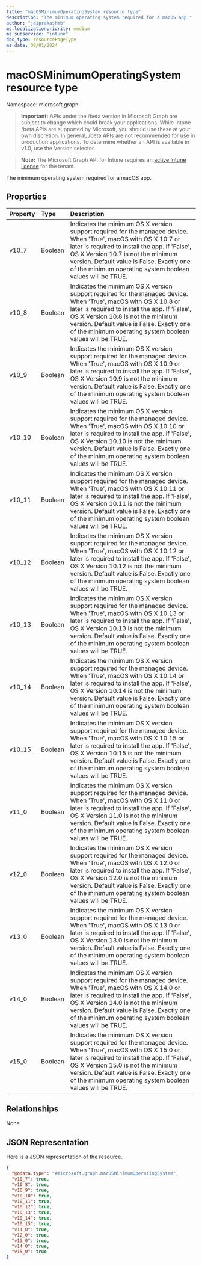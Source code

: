 ```yaml
---
title: "macOSMinimumOperatingSystem resource type"
description: "The minimum operating system required for a macOS app."
author: "jaiprakashmb"
ms.localizationpriority: medium
ms.subservice: "intune"
doc_type: resourcePageType
ms.date: 08/01/2024
---
```


# macOSMinimumOperatingSystem resource type

Namespace: microsoft.graph

> **Important:** APIs under the /beta version in Microsoft Graph are subject to change which could break your applications. While Intune /beta APIs are supported by Microsoft, you should use these at your own discretion. In general, /beta APIs are not recommended for use in production applications. To determine whether an API is available in v1.0, use the Version selector.

> **Note:** The Microsoft Graph API for Intune requires an [active Intune license](https://go.microsoft.com/fwlink/?linkid=839381) for the tenant.

The minimum operating system required for a macOS app.

## Properties
|Property|Type|Description|
|:---|:---|:---|
|v10_7|Boolean|Indicates the minimum OS X version support required for the managed device. When 'True', macOS with OS X 10.7 or later is required to install the app. If 'False', OS X Version 10.7 is not the minimum version. Default value is False. Exactly one of the minimum operating system boolean values will be TRUE.|
|v10_8|Boolean|Indicates the minimum OS X version support required for the managed device. When 'True', macOS with OS X 10.8 or later is required to install the app. If 'False', OS X Version 10.8 is not the minimum version. Default value is False. Exactly one of the minimum operating system boolean values will be TRUE.|
|v10_9|Boolean|Indicates the minimum OS X version support required for the managed device. When 'True', macOS with OS X 10.9 or later is required to install the app. If 'False', OS X Version 10.9 is not the minimum version. Default value is False. Exactly one of the minimum operating system boolean values will be TRUE.|
|v10_10|Boolean|Indicates the minimum OS X version support required for the managed device. When 'True', macOS with OS X 10.10 or later is required to install the app. If 'False', OS X Version 10.10 is not the minimum version. Default value is False. Exactly one of the minimum operating system boolean values will be TRUE.|
|v10_11|Boolean|Indicates the minimum OS X version support required for the managed device. When 'True', macOS with OS X 10.11 or later is required to install the app. If 'False', OS X Version 10.11 is not the minimum version. Default value is False. Exactly one of the minimum operating system boolean values will be TRUE.|
|v10_12|Boolean|Indicates the minimum OS X version support required for the managed device. When 'True', macOS with OS X 10.12 or later is required to install the app. If 'False', OS X Version 10.12 is not the minimum version. Default value is False. Exactly one of the minimum operating system boolean values will be TRUE.|
|v10_13|Boolean|Indicates the minimum OS X version support required for the managed device. When 'True', macOS with OS X 10.13 or later is required to install the app. If 'False', OS X Version 10.13 is not the minimum version. Default value is False. Exactly one of the minimum operating system boolean values will be TRUE.|
|v10_14|Boolean|Indicates the minimum OS X version support required for the managed device. When 'True', macOS with OS X 10.14 or later is required to install the app. If 'False', OS X Version 10.14 is not the minimum version. Default value is False. Exactly one of the minimum operating system boolean values will be TRUE.|
|v10_15|Boolean|Indicates the minimum OS X version support required for the managed device. When 'True', macOS with OS X 10.15 or later is required to install the app. If 'False', OS X Version 10.15 is not the minimum version. Default value is False. Exactly one of the minimum operating system boolean values will be TRUE.|
|v11_0|Boolean|Indicates the minimum OS X version support required for the managed device. When 'True', macOS with OS X 11.0 or later is required to install the app. If 'False', OS X Version 11.0 is not the minimum version. Default value is False. Exactly one of the minimum operating system boolean values will be TRUE.|
|v12_0|Boolean|Indicates the minimum OS X version support required for the managed device. When 'True', macOS with OS X 12.0 or later is required to install the app. If 'False', OS X Version 12.0 is not the minimum version. Default value is False. Exactly one of the minimum operating system boolean values will be TRUE.|
|v13_0|Boolean|Indicates the minimum OS X version support required for the managed device. When 'True', macOS with OS X 13.0 or later is required to install the app. If 'False', OS X Version 13.0 is not the minimum version. Default value is False. Exactly one of the minimum operating system boolean values will be TRUE.|
|v14_0|Boolean|Indicates the minimum OS X version support required for the managed device. When 'True', macOS with OS X 14.0 or later is required to install the app. If 'False', OS X Version 14.0 is not the minimum version. Default value is False. Exactly one of the minimum operating system boolean values will be TRUE.|
|v15_0|Boolean|Indicates the minimum OS X version support required for the managed device. When 'True', macOS with OS X 15.0 or later is required to install the app. If 'False', OS X Version 15.0 is not the minimum version. Default value is False. Exactly one of the minimum operating system boolean values will be TRUE.|

## Relationships
None

## JSON Representation
Here is a JSON representation of the resource.
<!-- {
  "blockType": "resource",
  "@odata.type": "microsoft.graph.macOSMinimumOperatingSystem"
}
-->
``` json
{
  "@odata.type": "#microsoft.graph.macOSMinimumOperatingSystem",
  "v10_7": true,
  "v10_8": true,
  "v10_9": true,
  "v10_10": true,
  "v10_11": true,
  "v10_12": true,
  "v10_13": true,
  "v10_14": true,
  "v10_15": true,
  "v11_0": true,
  "v12_0": true,
  "v13_0": true,
  "v14_0": true,
  "v15_0": true
}
```